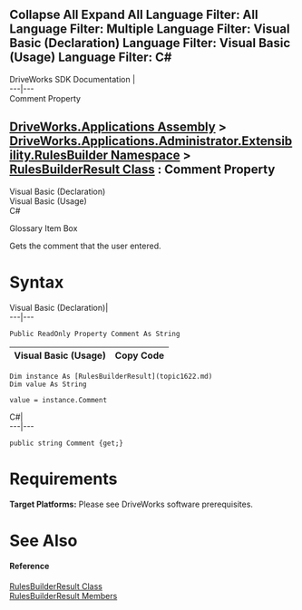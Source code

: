 Collapse All Expand All Language Filter: All  Language Filter: Multiple  Language Filter: Visual Basic (Declaration) Language Filter: Visual Basic (Usage) Language Filter: C#  
---  
DriveWorks SDK Documentation  |   
---|---  
Comment Property   
  
[DriveWorks.Applications Assembly](topic13.md) > [DriveWorks.Applications.Administrator.Extensibility.RulesBuilder Namespace](topic1581.md) > [RulesBuilderResult Class](topic1622.md) : Comment Property  
---  
  
Visual Basic (Declaration)    
Visual Basic (Usage)    
C# 

Glossary Item Box

Gets the comment that the user entered. 

# Syntax

Visual Basic (Declaration)|   
---|---  
      
    
    Public ReadOnly Property Comment As String  
  
Visual Basic (Usage)| Copy Code  
---|---  
      
    
    Dim instance As [RulesBuilderResult](topic1622.md)
    Dim value As String
     
    value = instance.Comment  
  
C#|   
---|---  
      
    
    public string Comment {get;}  
  
# Requirements

**Target Platforms:** Please see DriveWorks software prerequisites.

# See Also

#### Reference

[RulesBuilderResult Class](topic1622.md)   
[RulesBuilderResult Members](topic1623.md)


